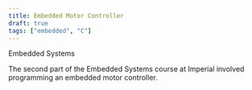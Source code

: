 ```yaml
---
title: Embedded Motor Controller
draft: true
tags: ["embedded", "C"]
---
```


Embedded Systems

The second part of the Embedded Systems course at Imperial involved programming an embedded motor controller.
